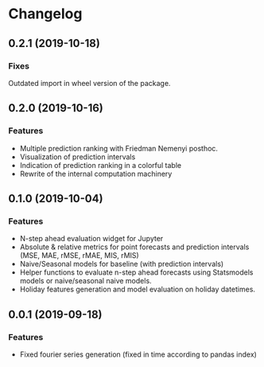 # Changelog

##  0.2.1 (2019-10-18)

### Fixes

Outdated import in wheel version of the package.


##  0.2.0 (2019-10-16)

### Features

- Multiple prediction ranking with Friedman Nemenyi posthoc.
- Visualization of prediction intervals
- Indication of prediction ranking in a colorful table
- Rewrite of the internal computation machinery


##  0.1.0 (2019-10-04)

### Features

- N-step ahead evaluation widget for Jupyter
- Absolute & relative metrics for point forecasts and prediction intervals (MSE, MAE, rMSE, rMAE, MIS, rMIS)
- Naive/Seasonal models for baseline (with prediction intervals)
- Helper functions to evaluate n-step ahead forecasts using Statsmodels models or naive/seasonal naive models.
- Holiday features generation and model evaluation on holiday datetimes.


## 0.0.1 (2019-09-18)

### Features

- Fixed fourier series generation (fixed in time according to pandas index)

